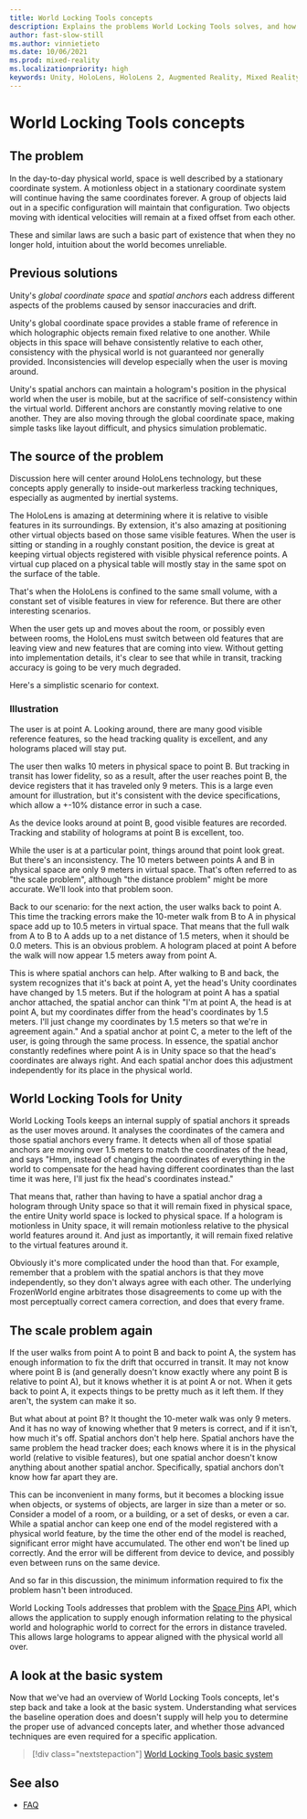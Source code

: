 ```yaml
---
title: World Locking Tools concepts
description: Explains the problems World Locking Tools solves, and how it solves them.
author: fast-slow-still
ms.author: vinnietieto
ms.date: 10/06/2021
ms.prod: mixed-reality
ms.localizationpriority: high
keywords: Unity, HoloLens, HoloLens 2, Augmented Reality, Mixed Reality, ARCore, ARKit, development, MRTK
---
```


# World Locking Tools concepts

## The problem

In the day-to-day physical world, space is well described by a stationary coordinate system. A motionless object in a stationary coordinate system will continue having the same coordinates forever. A group of objects laid out in a specific configuration will maintain that configuration. Two objects moving with identical velocities will remain at a fixed offset from each other.

These and similar laws are such a basic part of existence that when they no longer hold, intuition about the world becomes unreliable.

## Previous solutions

Unity's *global coordinate space* and *spatial anchors* each address different aspects of the problems caused by sensor inaccuracies and drift.

Unity's global coordinate space provides a stable frame of reference in which holographic objects remain fixed relative to one another.  While objects in this space will behave consistently relative to each other, consistency with the physical world is not guaranteed nor generally provided. Inconsistencies will develop especially when the user is moving around.

Unity's spatial anchors can maintain a hologram's position in the physical world when the user is mobile, but at the sacrifice of self-consistency within the virtual world. Different anchors are constantly moving relative to one another. They are also moving through the global coordinate space, making simple tasks like layout difficult, and physics simulation problematic.

## The source of the problem

Discussion here will center around HoloLens technology, but these concepts apply generally to inside-out markerless tracking techniques, especially as augmented by inertial systems.

The HoloLens is amazing at determining where it is relative to visible features in its surroundings. By extension, it's also amazing at positioning other virtual objects based on those same visible features. When the user is sitting or standing in a roughly constant position, the device is great at keeping virtual objects registered with visible physical reference points. A virtual cup placed on a physical table will mostly stay in the same spot on the surface of the table.  

That's when the HoloLens is confined to the same small volume, with a constant set of visible features in view for reference. But there are other interesting scenarios.

When the user gets up and moves about the room, or possibly even between rooms, the HoloLens must switch between old features that are leaving view and new features that are coming into view. Without getting into implementation details, it's clear to see that while in transit, tracking accuracy is going to be very much degraded.

Here's a simplistic scenario for context.

### Illustration

The user is at point A. Looking around, there are many good visible reference features, so the head tracking quality is excellent, and any holograms placed will stay put.

The user then walks 10 meters in physical space to point B. But tracking in transit has lower fidelity, so as a result, after the user reaches point B, the device registers that it has traveled only 9 meters. This is a large even amount for illustration, but it's consistent with the device specifications, which allow a +-10% distance error in such a case.

As the device looks around at point B, good visible features are recorded. Tracking and stability of holograms at point B is excellent, too.

While the user is at a particular point, things around that point look great. But there's an inconsistency. The 10 meters between points A and B in physical space are only 9 meters in virtual space. That's often referred to as "the scale problem", although "the distance problem" might be more accurate. We'll look into that problem soon.

Back to our scenario: for the next action, the user walks back to point A. This time the tracking errors make the 10-meter walk from B to A in physical space add up to 10.5 meters in virtual space. That means that the full walk from A to B to A adds up to a net distance of 1.5 meters, when it should be 0.0 meters. This is an obvious problem. A hologram placed at point A before the walk will now appear 1.5 meters away from point A.

This is where spatial anchors can help. After walking to B and back, the system recognizes that it's back at point A, yet the head's Unity coordinates have changed by 1.5 meters. But if the hologram at point A has a spatial anchor attached, the spatial anchor can think "I'm at point A, the head is at point A, but my coordinates differ from the head's coordinates by 1.5 meters. I'll just change my coordinates by 1.5 meters so that we're in agreement again." And a spatial anchor at point C, a meter to the left of the user, is going through the same process. In essence, the spatial anchor constantly redefines where point A is in Unity space so that the head's coordinates are always right. And each spatial anchor does this adjustment independently for its place in the physical world.  

## World Locking Tools for Unity

World Locking Tools keeps an internal supply of spatial anchors it spreads as the user moves around. It analyses the coordinates of the camera and those spatial anchors every frame. It detects when all of those spatial anchors are moving over 1.5 meters to match the coordinates of the head, and says "Hmm, instead of changing the coordinates of everything in the world to compensate for the head having different coordinates than the last time it was here, I'll just fix the head's coordinates instead."

That means that, rather than having to have a spatial anchor drag a hologram through Unity space so that it will remain fixed in physical space, the entire Unity world space is locked to physical space. If a hologram is motionless in Unity space, it will remain motionless relative to the physical world features around it. And just as importantly, it will remain fixed relative to the virtual features around it.

Obviously it's more complicated under the hood than that. For example, remember that a problem with the spatial anchors is that they move independently, so they don't always agree with each other. The underlying FrozenWorld engine arbitrates those disagreements to come up with the most perceptually correct camera correction, and does that every frame.

## The scale problem again

If the user walks from point A to point B and back to point A, the system has enough information to fix the drift that occurred in transit. It may not know where point B is (and generally doesn't know exactly where any point B is relative to point A), but it knows whether it is at point A or not. When it gets back to point A, it expects things to be pretty much as it left them. If they aren't, the system can make it so.

But what about at point B? It thought the 10-meter walk was only 9 meters. And it has no way of knowing whether that 9 meters is correct, and if it isn't, how much it's off. Spatial anchors don't help here. Spatial anchors have the same problem the head tracker does; each knows where it is in the physical world (relative to visible features), but one spatial anchor doesn't know anything about another spatial anchor. Specifically, spatial anchors don't know how far apart they are.

This can be inconvenient in many forms, but it becomes a blocking issue when objects, or systems of objects, are larger in size than a meter or so. Consider a model of a room, or a building, or a set of desks, or even a car. While a spatial anchor can keep one end of the model registered with a physical world feature, by the time the other end of the model is reached, significant error might have accumulated. The other end won't be lined up correctly. And the error will be different from device to device, and possibly even between runs on the same device.

And so far in this discussion, the minimum information required to fix the problem hasn't been introduced.

World Locking Tools addresses that problem with the [Space Pins](Concepts/Advanced/SpacePins.md) API, which allows the application to supply enough information relating to the physical world and holographic world to correct for the errors in distance traveled. This allows large holograms to appear aligned with the physical world all over.

## A look at the basic system

Now that we've had an overview of World Locking Tools concepts, let's step back and take a look at the basic system. Understanding what services the baseline operation does and doesn't supply will help you to determine the proper use of advanced concepts later, and whether those advanced techniques are even required for a specific application.

> [!div class="nextstepaction"]
> [World Locking Tools basic system](Concepts/BasicConcepts.md)

## See also

* [FAQ](IntroFAQ.md)

